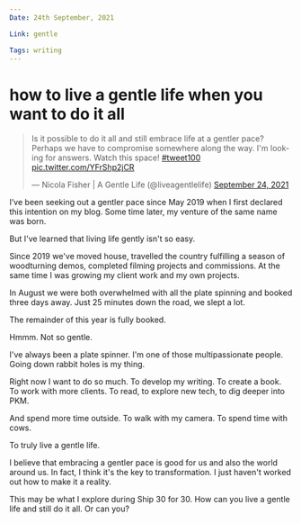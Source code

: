 ```yaml
---
Date: 24th September, 2021

Link: gentle

Tags: writing
---
```


# how to live a gentle life when you want to do it all

<blockquote class="twitter-tweet"><p lang="en" dir="ltr">Is it possible to do it all and still embrace life at a gentler pace? Perhaps we have to compromise somewhere along the way. I&#39;m looking for answers. Watch this space! <a href="https://twitter.com/hashtag/tweet100?src=hash&amp;ref_src=twsrc%5Etfw">#tweet100</a> <a href="https://t.co/YFrShp2jCR">pic.twitter.com/YFrShp2jCR</a></p>&mdash; Nicola Fisher | A Gentle Life (@liveagentlelife) <a href="https://twitter.com/liveagentlelife/status/1441330919479001088?ref_src=twsrc%5Etfw">September 24, 2021</a></blockquote> <script async src="https://platform.twitter.com/widgets.js" charset="utf-8"></script>

I’ve been seeking out a gentler pace since May 2019 when I first declared this intention on my blog. Some time later, my venture of the same name was born.

But I've learned that living life gently isn't so easy.

Since 2019 we've moved house, travelled the country fulfilling a season of woodturning demos, completed filming projects and commissions. At the same time I was growing my client work and my own projects.

In August we were both overwhelmed with all the plate spinning and booked three days away. Just 25 minutes down the road, we slept a lot. 

The remainder of this year is fully booked.

Hmmm. Not so gentle. 

I've always been a plate spinner. I'm one of those multipassionate people. Going down rabbit holes is my thing. 

Right now I want to do so much. To develop my writing. To create a book. To work with more clients. To read, to explore new tech, to dig deeper into PKM. 

And spend more time outside. To walk with my camera. To spend time with cows. 

To truly live a gentle life.

I believe that embracing a gentler pace is good for us and also the world around us. In fact, I think it's the key to transformation. I just haven't worked out how to make it a reality.

This may be what I explore during Ship 30 for 30. How can you live a gentle life and still do it all. Or can you?